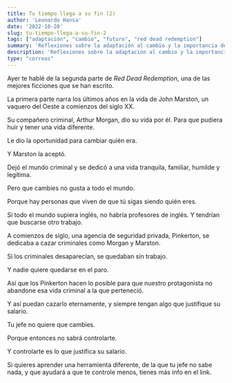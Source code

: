 ```yaml
---
title: Tu tiempo llega a su fin (2)
author: 'Leonardo Hansa'
date: '2022-10-20'
slug: tu-tiempo-llega-a-su-fin-2
tags: ["adaptación", "cambio", "futuro", "red dead redemption"]
summary: 'Reflexiones sobre la adaptación al cambio y la importancia de no quedarse anclado en el pasado.'
description: 'Reflexiones sobre la adaptación al cambio y la importancia de no quedarse anclado en el pasado.'
type: "correos"
---
```



Ayer te hablé de la segunda parte de _Red Dead Redemption_, una de las mejores ficciones que se han escrito.

La primera parte narra los últimos años en la vida de John Marston, un vaquero del Oeste a comienzos del siglo XX.

Su compañero criminal, Arthur Morgan, dio su vida por él. Para que pudiera huir y tener una vida diferente.

Le dio la oportunidad para cambiar quién era.

Y Marston la aceptó.

Dejó el mundo criminal y se dedicó a una vida tranquila, familiar, humilde y legítima.


Pero que cambies no gusta a todo el mundo.

Porque hay personas que viven de que tú sigas siendo quién eres.

Si todo el mundo supiera inglés, no habría profesores de inglés. Y tendrían que buscarse otro trabajo.


A comienzos de siglo, una agencia de seguridad privada, Pinkerton, se dedicaba a cazar criminales como Morgan y Marston.

Si los criminales desaparecían, se quedaban sin trabajo.

Y nadie quiere quedarse en el paro.


Así que los Pinkerton hacen lo posible para que nuestro protagonista no abandone esa vida criminal a la que perteneció.

Y así puedan cazarlo eternamente, y siempre tengan algo que justifique su salario.


Tu jefe no quiere que cambies.

Porque entonces no sabrá controlarte.

Y controlarte es lo que justifica su salario.


Si quieres aprender una herramienta diferente, de la que tu jefe no sabe nada, y que ayudará a que te controle menos, tienes más info en el link.

